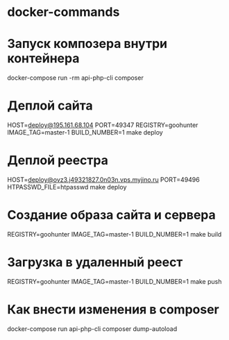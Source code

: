 # docker-commands

# Запуск композера внутри контейнера
docker-compose run -rm api-php-cli composer

# Деплой сайта
HOST=deploy@195.161.68.104 PORT=49347 REGISTRY=goohunter IMAGE_TAG=master-1 BUILD_NUMBER=1 make deploy

# Деплой реестра
HOST=deploy@ovz3.j49321827.0n03n.vps.myjino.ru PORT=49496 HTPASSWD_FILE=htpasswd make deploy

# Создание образа сайта и сервера
REGISTRY=goohunter IMAGE_TAG=master-1 BUILD_NUMBER=1 make build

# Загрузка в удаленный реест
REGISTRY=goohunter IMAGE_TAG=master-1 BUILD_NUMBER=1 make push

# Как внести изменения в composer
docker-compose run api-php-cli composer dump-autoload
